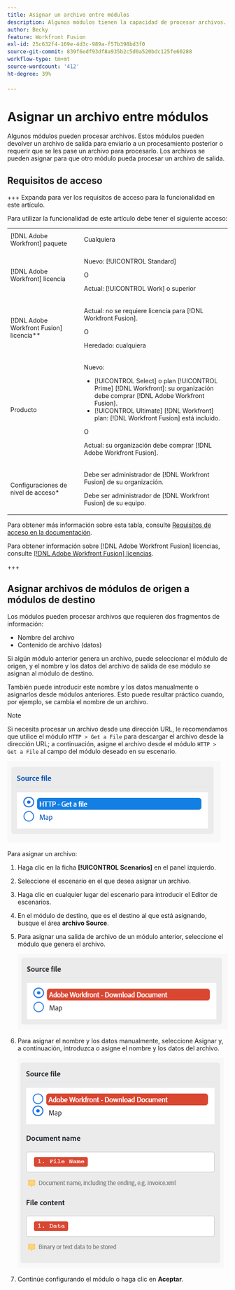```yaml
---
title: Asignar un archivo entre módulos
description: Algunos módulos tienen la capacidad de procesar archivos. Estos módulos pueden devolver un archivo de salida para enviarlo a un procesamiento posterior o requerir que se les pase un archivo para procesarlo. Para que estos módulos puedan trabajar juntos para procesar archivos, deben asignarse entre sí.
author: Becky
feature: Workfront Fusion
exl-id: 25c632f4-169e-4d3c-989a-f57b398bd3f0
source-git-commit: 839f6edf93df8a935b2c5d0a520bdc125fe60288
workflow-type: tm+mt
source-wordcount: '412'
ht-degree: 39%

---
```


# Asignar un archivo entre módulos

Algunos módulos pueden procesar archivos. Estos módulos pueden devolver un archivo de salida para enviarlo a un procesamiento posterior o requerir que se les pase un archivo para procesarlo. Los archivos se pueden asignar para que otro módulo pueda procesar un archivo de salida.

## Requisitos de acceso

+++ Expanda para ver los requisitos de acceso para la funcionalidad en este artículo.

Para utilizar la funcionalidad de este artículo debe tener el siguiente acceso:

<table style="table-layout:auto">
 <col> 
 <col> 
 <tbody> 
  <tr> 
   <td role="rowheader">[!DNL Adobe Workfront] paquete</td> 
   <td> <p>Cualquiera</p> </td> 
  </tr> 
  <tr data-mc-conditions=""> 
   <td role="rowheader">[!DNL Adobe Workfront] licencia</td> 
   <td> <p>Nuevo: [!UICONTROL Standard]</p><p>O</p><p>Actual: [!UICONTROL Work] o superior</p> </td> 
  </tr> 
  <tr> 
   <td role="rowheader">[!DNL Adobe Workfront Fusion] licencia**</td> 
   <td>
   <p>Actual: no se requiere licencia para [!DNL Workfront Fusion].</p>
   <p>O</p>
   <p>Heredado: cualquiera </p>
   </td> 
  </tr> 
  <tr> 
   <td role="rowheader">Producto</td> 
   <td>
   <p>Nuevo:</p> <ul><li>[!UICONTROL Select] o plan [!UICONTROL Prime] [!DNL Workfront]: su organización debe comprar [!DNL Adobe Workfront Fusion].</li><li>[!UICONTROL Ultimate] [!DNL Workfront] plan: [!DNL Workfront Fusion] está incluido.</li></ul>
   <p>O</p>
   <p>Actual: su organización debe comprar [!DNL Adobe Workfront Fusion].</p>
   </td> 
  </tr>
  <tr data-mc-conditions=""> 
   <td role="rowheader">Configuraciones de nivel de acceso*</td> 
   <td> 
     <p>Debe ser administrador de [!DNL Workfront Fusion] de su organización.</p>
     <p>Debe ser administrador de [!DNL Workfront Fusion] de su equipo.</p>
   </td> 
  </tr> 
   </td> 
  </tr> 
 </tbody> 
</table>

Para obtener más información sobre esta tabla, consulte [Requisitos de acceso en la documentación](/help/workfront-fusion/references/licenses-and-roles/access-level-requirements-in-documentation.md).

Para obtener información sobre [!DNL Adobe Workfront Fusion] licencias, consulte [[!DNL Adobe Workfront Fusion] licencias](/help/workfront-fusion/set-up-and-manage-workfront-fusion/licensing-operations-overview/license-automation-vs-integration.md).

+++

## Asignar archivos de módulos de origen a módulos de destino

Los módulos pueden procesar archivos que requieren dos fragmentos de información:

* Nombre del archivo
* Contenido de archivo (datos)

Si algún módulo anterior genera un archivo, puede seleccionar el módulo de origen, y el nombre y los datos del archivo de salida de ese módulo se asignan al módulo de destino.

También puede introducir este nombre y los datos manualmente o asignarlos desde módulos anteriores. Esto puede resultar práctico cuando, por ejemplo, se cambia el nombre de un archivo.

>[!NOTE]
>
>Si necesita procesar un archivo desde una dirección URL, le recomendamos que utilice el módulo `HTTP > Get a File` para descargar el archivo desde la dirección URL; a continuación, asigne el archivo desde el módulo `HTTP > Get a File` al campo del módulo deseado en su escenario.
>
>![Archivo de mapa](assets/map-source-file.png)

Para asignar un archivo:

1. Haga clic en la ficha **[!UICONTROL Scenarios]** en el panel izquierdo.
1. Seleccione el escenario en el que desea asignar un archivo.
1. Haga clic en cualquier lugar del escenario para introducir el Editor de escenarios.
1. En el módulo de destino, que es el destino al que está asignando, busque el área **archivo Source**.
1. Para asignar una salida de archivo de un módulo anterior, seleccione el módulo que genera el archivo.

   ![](assets/wf-download-document.png)

1. Para asignar el nombre y los datos manualmente, seleccione Asignar y, a continuación, introduzca o asigne el nombre y los datos del archivo.

   ![](assets/use-the-map-option.png)

1. Continúe configurando el módulo o haga clic en **Aceptar**.
